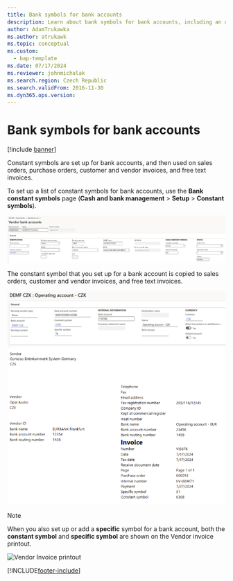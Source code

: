 ```yaml
---
title: Bank symbols for bank accounts
description: Learn about bank symbols for bank accounts, including an outline on setting up a list of constant symbols for bank accounts.
author: AdamTrukawka
ms.author: atrukawk
ms.topic: conceptual
ms.custom: 
  - bap-template
ms.date: 07/17/2024
ms.reviewer: johnmichalak
ms.search.region: Czech Republic
ms.search.validFrom: 2016-11-30
ms.dyn365.ops.version: 
---
```


# Bank symbols for bank accounts

[!include [banner](../../includes/banner.md)]

Constant symbols are set up for bank accounts, and then used on sales orders, purchase orders, customer and vendor invoices, and free text invoices.

To set up a list of constant symbols for bank accounts, use the **Bank constant symbols** page (**Cash and bank management** \> **Setup** \> **Constant symbols**). 


![Constant symbols form](../media/vendor-bank-account.png) 


The constant symbol that you set up for a bank account is copied to sales orders, customer and vendor invoices, and free text invoices.

![Constant and Specific symbols for vendor bank account](../media/company-bank-account.png)
![Constant and Specific symbols for company's bank account](../media/vendor-invoice-printout.png)


> [!NOTE]
> When you also set up or add a **specific** symbol for a bank account, both the **constant symbol** and **specific symbol** are shown on the Vendor invoice printout.

![Vendor Invoice printout](https://github.com/user-attachments/assets/bba9c55d-7719-45e9-8ae7-9cc564979992)


[!INCLUDE[footer-include](../../../includes/footer-banner.md)]
